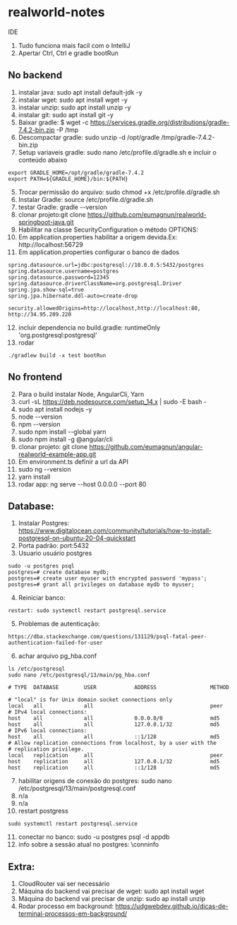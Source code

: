 # realworld-notes

IDE
1. Tudo funciona mais facil com o IntelliJ
2. Apertar Ctrl, Ctrl e gradle bootRun

## No backend

1. instalar java: sudo apt install default-jdk -y
2. instalar wget: sudo apt install wget -y
3. instalar unzip: sudo apt install unzip -y
4. instalar git: sudo apt install git -y
5. Baixar gradle: $ wget -c https://services.gradle.org/distributions/gradle-7.4.2-bin.zip -P /tmp
6. Descompactar gradle: sudo unzip -d /opt/gradle /tmp/gradle-7.4.2-bin.zip
7. Setup variaveis gradle: sudo nano /etc/profile.d/gradle.sh e incluir o conteúdo abaixo
```
export GRADLE_HOME=/opt/gradle/gradle-7.4.2
export PATH=${GRADLE_HOME}/bin:${PATH}
```
5. Trocar permissão do arquivo: sudo chmod +x /etc/profile.d/gradle.sh
6. Instalar Gradle: source /etc/profile.d/gradle.sh
7. testar Gradle: gradle --version
8. clonar projeto:git clone https://github.com/eumagnun/realworld-springboot-java.git
9. Habilitar na classe SecurityConfiguration o método OPTIONS: 
10. Em application.properties habilitar a origem devida.Ex: http://localhost:56729
11. Em application.properties configurar o banco de dados
```
spring.datasource.url=jdbc:postgresql://10.0.0.5:5432/postgres
spring.datasource.username=postgres
spring.datasource.password=12345
spring.datasource.driverClassName=org.postgresql.Driver
spring.jpa.show-sql=true
spring.jpa.hibernate.ddl-auto=create-drop

security.allowedOrigins=http://localhost,http://localhost:80, http://34.95.209.220
```

12. incluir dependencia no build.gradle: runtimeOnly 'org.postgresql:postgresql'
13. rodar
```
./gradlew build -x test bootRun
```

## No frontend

2. Para o build instalar Node, AngularCli, Yarn
3. curl -sL https://deb.nodesource.com/setup_14.x | sudo -E bash -
4. sudo apt install nodejs -y
5. node --version
6. npm --version
7. sudo npm install --global yarn
8. sudo npm install -g @angular/cli
9. clonar projeto: git clone https://github.com/eumagnun/angular-realworld-example-app.git
10. Em environment.ts definir a url da API
11. sudo ng --version
12. yarn install
13. rodar app: ng serve --host 0.0.0.0 --port 80



## Database:
1. Instalar Postgres: https://www.digitalocean.com/community/tutorials/how-to-install-postgresql-on-ubuntu-20-04-quickstart
2. Porta padrão: port:5432
3. Usuario usuário postgres
```
sudo -u postgres psql
postgres=# create database mydb;
postgres=# create user myuser with encrypted password 'mypass';
postgres=# grant all privileges on database mydb to myuser;
```
4. Reiniciar banco:
```
restart: sudo systemctl restart postgresql.service
```
5. Problemas de autenticação:
```
https://dba.stackexchange.com/questions/131129/psql-fatal-peer-authentication-failed-for-user
```
6. achar arquivo pg_hba.conf
```
ls /etc/postgresql
sudo nano /etc/postgresql/13/main/pg_hba.conf

```

```
# TYPE  DATABASE        USER            ADDRESS                 METHOD

# "local" is for Unix domain socket connections only
local   all             all                                     peer
# IPv4 local connections:
host    all             all             0.0.0.0/0               md5
host    all             all             127.0.0.1/32            md5
# IPv6 local connections:
host    all             all             ::1/128                 md5
# Allow replication connections from localhost, by a user with the
# replication privilege.
local   replication     all                                     peer
host    replication     all             127.0.0.1/32            md5
host    replication     all             ::1/128                 md5
```

7. habilitar origens de conexão do postgres: sudo nano /etc/postgresql/13/main/postgresql.conf
8. n/a
9. n/a
10. restart postgress
```
sudo systemctl restart postgresql.service
```

11. conectar no banco: sudo -u postgres  psql -d appdb
10. info sobre a sessão atual no postgres: \conninfo

## Extra: 
1. CloudRouter vai ser necessário
2. Máquina do backend vai precisar de wget: sudo apt install wget
3. Máquina do backend vai precisar de unzip: sudo ap install unzip
4. Rodar processo em background: https://udgwebdev.github.io/dicas-de-terminal-processos-em-background/
